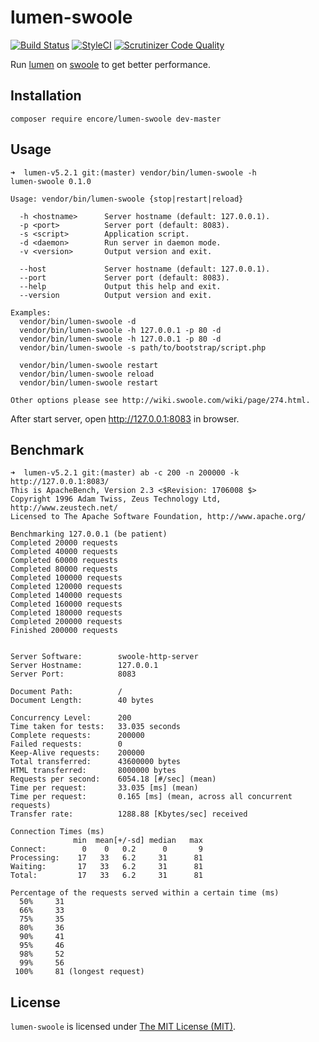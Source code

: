 # lumen-swoole

[![Build Status](https://travis-ci.org/z-song/lumen-swoole.svg?branch=master)](https://travis-ci.org/z-song/lumen-swoole)
[![StyleCI](https://styleci.io/repos/65545581/shield)](https://styleci.io/repos/65545581)
[![Scrutinizer Code Quality](https://scrutinizer-ci.com/g/z-song/lumen-swoole/badges/quality-score.png?b=master)](https://scrutinizer-ci.com/g/z-song/lumen-swoole/?branch=master)

Run [lumen](https://lumen.laravel.com/) on [swoole](http://www.swoole.com/) to get better performance.

## Installation

```
composer require encore/lumen-swoole dev-master
```

## Usage

```
➜  lumen-v5.2.1 git:(master) vendor/bin/lumen-swoole -h
lumen-swoole 0.1.0

Usage: vendor/bin/lumen-swoole {stop|restart|reload}

  -h <hostname>      Server hostname (default: 127.0.0.1).
  -p <port>          Server port (default: 8083).
  -s <script>        Application script.
  -d <daemon>        Run server in daemon mode.
  -v <version>       Output version and exit.

  --host             Server hostname (default: 127.0.0.1).
  --port             Server port (default: 8083).
  --help             Output this help and exit.
  --version          Output version and exit.

Examples:
  vendor/bin/lumen-swoole -d
  vendor/bin/lumen-swoole -h 127.0.0.1 -p 80 -d
  vendor/bin/lumen-swoole -h 127.0.0.1 -p 80 -d
  vendor/bin/lumen-swoole -s path/to/bootstrap/script.php

  vendor/bin/lumen-swoole restart
  vendor/bin/lumen-swoole reload
  vendor/bin/lumen-swoole restart

Other options please see http://wiki.swoole.com/wiki/page/274.html.
```

After start server, open http://127.0.0.1:8083 in browser.

## Benchmark

```
➜  lumen-v5.2.1 git:(master) ab -c 200 -n 200000 -k http://127.0.0.1:8083/
This is ApacheBench, Version 2.3 <$Revision: 1706008 $>
Copyright 1996 Adam Twiss, Zeus Technology Ltd, http://www.zeustech.net/
Licensed to The Apache Software Foundation, http://www.apache.org/

Benchmarking 127.0.0.1 (be patient)
Completed 20000 requests
Completed 40000 requests
Completed 60000 requests
Completed 80000 requests
Completed 100000 requests
Completed 120000 requests
Completed 140000 requests
Completed 160000 requests
Completed 180000 requests
Completed 200000 requests
Finished 200000 requests


Server Software:        swoole-http-server
Server Hostname:        127.0.0.1
Server Port:            8083

Document Path:          /
Document Length:        40 bytes

Concurrency Level:      200
Time taken for tests:   33.035 seconds
Complete requests:      200000
Failed requests:        0
Keep-Alive requests:    200000
Total transferred:      43600000 bytes
HTML transferred:       8000000 bytes
Requests per second:    6054.18 [#/sec] (mean)
Time per request:       33.035 [ms] (mean)
Time per request:       0.165 [ms] (mean, across all concurrent requests)
Transfer rate:          1288.88 [Kbytes/sec] received

Connection Times (ms)
              min  mean[+/-sd] median   max
Connect:        0    0   0.2      0       9
Processing:    17   33   6.2     31      81
Waiting:       17   33   6.2     31      81
Total:         17   33   6.2     31      81

Percentage of the requests served within a certain time (ms)
  50%     31
  66%     33
  75%     35
  80%     36
  90%     41
  95%     46
  98%     52
  99%     56
 100%     81 (longest request)

```

License
------------
`lumen-swoole` is licensed under [The MIT License (MIT)](LICENSE.txt).